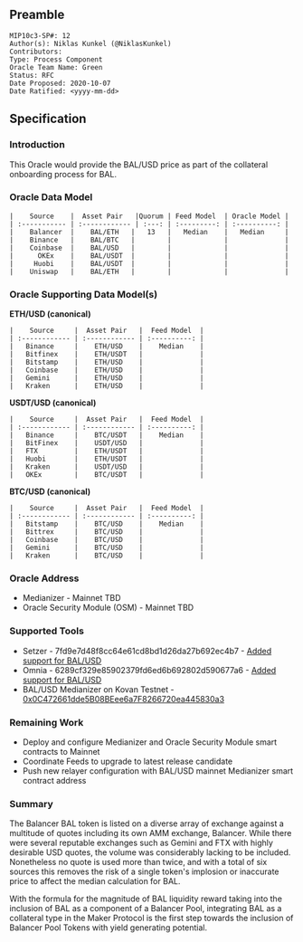 ## Preamble
```
MIP10c3-SP#: 12
Author(s): Niklas Kunkel (@NiklasKunkel)
Contributors:
Type: Process Component
Oracle Team Name: Green
Status: RFC
Date Proposed: 2020-10-07
Date Ratified: <yyyy-mm-dd>
```

## Specification

### Introduction

This Oracle would provide the BAL/USD price as part of the collateral onboarding process for BAL.

### Oracle Data Model 

    |    Source    |  Asset Pair   |Quorum | Feed Model  | Oracle Model |
    | :----------- | :------------ | :---: | :---------: | :----------: |
    |    Balancer  |    BAL/ETH   |   13   |   Median    |   Median     |
    |    Binance   |    BAL/BTC   |        |             |              |
    |    Coinbase  |    BAL/USD   |        |             |              |
    |      OKEx    |    BAL/USDT  |        |             |              |
    |     Huobi    |    BAL/USDT  |        |             |              |
    |    Uniswap   |    BAL/ETH   |        |             |              |


### Oracle Supporting Data Model(s)

 **ETH/USD (canonical)**

    |    Source     |  Asset Pair   |  Feed Model  |
    | :------------ | :------------ | :----------: | 
    |   Binance     |    ETH/USD    |    Median    |
    |   Bitfinex    |    ETH/USDT   |              |
    |   Bitstamp    |    ETH/USD    |              |
    |   Coinbase    |    ETH/USD    |              |
    |   Gemini      |    ETH/USD    |              |
    |   Kraken      |    ETH/USD    |              |

**USDT/USD (canonical)**

    |    Source     |  Asset Pair   |  Feed Model  |
    | :------------ | :------------ | :----------: | 
    |   Binance     |    BTC/USDT   |    Median    |
    |   BitFinex    |    USDT/USD   |              |
    |   FTX         |    ETH/USDT   |              |
    |   Huobi       |    ETH/USDT   |              |
    |   Kraken      |    USDT/USD   |              |
    |   OKEx        |    BTC/USDT   |              |

 **BTC/USD (canonical)**

    |    Source     |  Asset Pair   |  Feed Model  |
    | :------------ | :------------ | :----------: | 
    |   Bitstamp    |    BTC/USD    |    Median    |
    |   Bittrex     |    BTC/USD    |              |
    |   Coinbase    |    BTC/USD    |              |
    |   Gemini      |    BTC/USD    |              |
    |   Kraken      |    BTC/USD    |              |

### Oracle Address
- Medianizer - Mainnet TBD
- Oracle Security Module (OSM) - Mainnet TBD
    
### Supported Tools
- Setzer - 7fd9e7d48f8cc64e61cd8bd1d26da27b692ec4b7 - [Added support for BAL/USD](https://github.com/makerdao/setzer-mcd/commit/7fd9e7d48f8cc64e61cd8bd1d26da27b692ec4b7)
- Omnia - 6289cf329e85902379fd6ed6b692802d590677a6 - [Added support for BAL/USD](https://github.com/makerdao/oracles-v2/commit/6289cf329e85902379fd6ed6b692802d590677a6)
- BAL/USD Medianizer on Kovan Testnet - [0x0C472661dde5B08BEee6a7F8266720ea445830a3](https://kovan.etherscan.io/address/0x0c472661dde5b08beee6a7f8266720ea445830a3)

### Remaining Work

- Deploy and configure Medianizer and Oracle Security Module smart contracts to Mainnet
- Coordinate Feeds to upgrade to latest release candidate
- Push new relayer configuration with BAL/USD mainnet Medianizer smart contract address

### Summary

The Balancer BAL token is listed on a diverse array of exchange against a multitude of quotes including its own AMM exchange, Balancer. While there were several reputable exchanges such as Gemini and FTX with highly desirable USD quotes, the volume was considerably lacking to be included. Nonetheless no quote is used more than twice, and with a total of six sources this removes the risk of a single token's implosion or inaccurate price to affect the median calculation for BAL. 

With the formula for the magnitude of BAL liquidity reward taking into the inclusion of BAL as a component of a Balancer Pool, integrating BAL as a collateral type in the Maker Protocol is the first step towards the inclusion of Balancer Pool Tokens with yield generating potential.